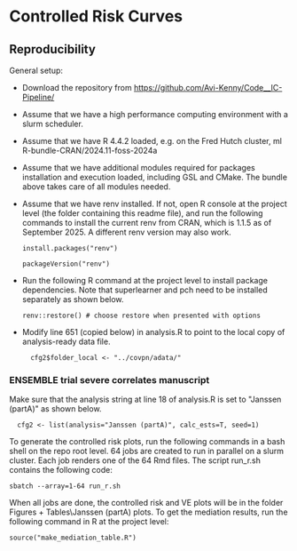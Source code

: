 # Controlled Risk Curves 

## Reproducibility

General setup:

- Download the repository from https://github.com/Avi-Kenny/Code__IC-Pipeline/

- Assume that we have a high performance computing environment with a slurm scheduler.

- Assume that we have R 4.4.2 loaded, e.g. on the Fred Hutch cluster, ml R-bundle-CRAN/2024.11-foss-2024a

- Assume that we have additional modules required for packages installation and execution loaded, including GSL and CMake. The bundle above takes care of all modules needed.

- Assume that we have renv installed. If not, open R console at the project level (the folder containing this readme file), and run the following commands to install the current renv from CRAN, which is 1.1.5 as of September 2025. A different renv version may also work.
  ```{r}
  install.packages("renv")
  
  packageVersion("renv")  
  ```

- Run the following R command at the project level to install package dependencies. Note that superlearner and pch need to be installed separately as shown below.
  ```{R}
  renv::restore() # choose restore when presented with options
   ```


- Modify line 651 (copied below) in analysis.R to point to the local copy of analysis-ready data file.
  ```{r}
    cfg2$folder_local <- "../covpn/adata/"
  ```


### ENSEMBLE trial severe correlates manuscript

Make sure that the analysis string at line 18 of analysis.R is set to "Janssen (partA)" as shown below.
```{r}
  cfg2 <- list(analysis="Janssen (partA)", calc_ests=T, seed=1)
```

To generate the controlled risk plots, run the following commands in a bash shell on the repo root level. 64 jobs are created to run in parallel on a slurm cluster. Each job renders one of the 64 Rmd files. The script run_r.sh contains the following code:
```{bash}
sbatch --array=1-64 run_r.sh
```

When all jobs are done, the controlled risk and VE plots will be in the folder Figures + Tables\Janssen (partA) plots. To get the mediation results, run the following command in R at the project level:
```{r}
source("make_mediation_table.R")
```

